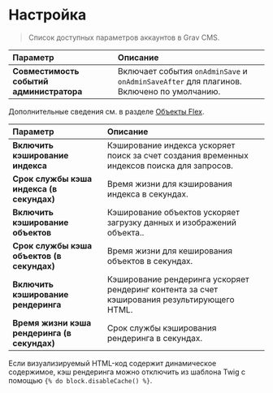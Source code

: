 # Настройка

> Список доступных параметров аккаунтов в Grav CMS.

| Параметр                      | Описание |
| :-----                        | :----- |
| **Совместимость событий администратора** | Включает события `onAdminSave` и `onAdminSaveAfter` для плагинов. Включено по умолчанию. |


Дополнительные сведения см. в разделе [Объекты Flex](/08.advanced/01.flex/index).


| Параметр                      | Описание |
| :-----                        | :----- |
| **Включить кэширование индекса** | Кэширование индекса ускоряет поиск за счет создания временных индексов поиска для запросов. |
| **Срок службы кэша индекса (в секундах)** | Время жизни для кэширования индекса в секундах. |
| **Включить кэширование объектов** | Кэширование объектов ускоряет загрузку данных и изображений объекта.. |
| **Срок службы кэша объектов (в секундах)** | Время жизни для кеширования объектов в секундах. |
| **Включить кэширование рендеринга** | Кэширование рендеринга ускоряет рендеринг контента за счет кэширования результирующего HTML. |
| **Время жизни кэша рендеринга (в секундах)** | Срок службы кэширования рендеринга в секундах. |


Если визуализируемый HTML-код содержит динамическое содержимое, кэш рендеринга можно отключить из шаблона Twig с помощью ```{% do block.disableCache() %}```.
